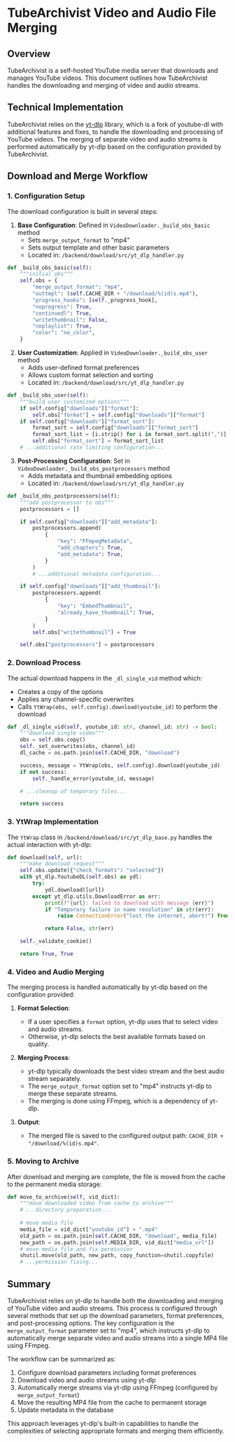 # TubeArchivist Video and Audio File Merging

## Overview

TubeArchivist is a self-hosted YouTube media server that downloads and manages YouTube videos. This document outlines how TubeArchivist handles the downloading and merging of video and audio streams.

## Technical Implementation

TubeArchivist relies on the [yt-dlp](https://github.com/yt-dlp/yt-dlp) library, which is a fork of youtube-dl with additional features and fixes, to handle the downloading and processing of YouTube videos. The merging of separate video and audio streams is performed automatically by yt-dlp based on the configuration provided by TubeArchivist.

## Download and Merge Workflow

### 1. Configuration Setup

The download configuration is built in several steps:

1. **Base Configuration**: Defined in `VideoDownloader._build_obs_basic` method
   - Sets `merge_output_format` to "mp4"
   - Sets output template and other basic parameters
   - Located in: `/backend/download/src/yt_dlp_handler.py`

```python
def _build_obs_basic(self):
    """initial obs"""
    self.obs = {
        "merge_output_format": "mp4",
        "outtmpl": (self.CACHE_DIR + "/download/%(id)s.mp4"),
        "progress_hooks": [self._progress_hook],
        "noprogress": True,
        "continuedl": True,
        "writethumbnail": False,
        "noplaylist": True,
        "color": "no_color",
    }
```

2. **User Customization**: Applied in `VideoDownloader._build_obs_user` method
   - Adds user-defined format preferences
   - Allows custom format selection and sorting
   - Located in: `/backend/download/src/yt_dlp_handler.py`

```python
def _build_obs_user(self):
    """build user customized options"""
    if self.config["downloads"]["format"]:
        self.obs["format"] = self.config["downloads"]["format"]
    if self.config["downloads"]["format_sort"]:
        format_sort = self.config["downloads"]["format_sort"]
        format_sort_list = [i.strip() for i in format_sort.split(",")]
        self.obs["format_sort"] = format_sort_list
    # ...additional rate limiting configuration...
```

3. **Post-Processing Configuration**: Set in `VideoDownloader._build_obs_postprocessors` method
   - Adds metadata and thumbnail embedding options
   - Located in: `/backend/download/src/yt_dlp_handler.py`

```python
def _build_obs_postprocessors(self):
    """add postprocessor to obs"""
    postprocessors = []

    if self.config["downloads"]["add_metadata"]:
        postprocessors.append(
            {
                "key": "FFmpegMetadata",
                "add_chapters": True,
                "add_metadata": True,
            }
        )
        # ...additional metadata configuration...

    if self.config["downloads"]["add_thumbnail"]:
        postprocessors.append(
            {
                "key": "EmbedThumbnail",
                "already_have_thumbnail": True,
            }
        )
        self.obs["writethumbnail"] = True

    self.obs["postprocessors"] = postprocessors
```

### 2. Download Process

The actual download happens in the `_dl_single_vid` method which:
- Creates a copy of the options
- Applies any channel-specific overwrites
- Calls `YtWrap(obs, self.config).download(youtube_id)` to perform the download

```python
def _dl_single_vid(self, youtube_id: str, channel_id: str) -> bool:
    """download single video"""
    obs = self.obs.copy()
    self._set_overwrites(obs, channel_id)
    dl_cache = os.path.join(self.CACHE_DIR, "download")

    success, message = YtWrap(obs, self.config).download(youtube_id)
    if not success:
        self._handle_error(youtube_id, message)

    # ...cleanup of temporary files...

    return success
```

### 3. YtWrap Implementation

The `YtWrap` class in `/backend/download/src/yt_dlp_base.py` handles the actual interaction with yt-dlp:

```python
def download(self, url):
    """make download request"""
    self.obs.update({"check_formats": "selected"})
    with yt_dlp.YoutubeDL(self.obs) as ydl:
        try:
            ydl.download([url])
        except yt_dlp.utils.DownloadError as err:
            print(f"{url}: failed to download with message {err}")
            if "Temporary failure in name resolution" in str(err):
                raise ConnectionError("lost the internet, abort!") from err

            return False, str(err)

    self._validate_cookie()

    return True, True
```

### 4. Video and Audio Merging

The merging process is handled automatically by yt-dlp based on the configuration provided:

1. **Format Selection**: 
   - If a user specifies a `format` option, yt-dlp uses that to select video and audio streams.
   - Otherwise, yt-dlp selects the best available formats based on quality.

2. **Merging Process**:
   - yt-dlp typically downloads the best video stream and the best audio stream separately.
   - The `merge_output_format` option set to "mp4" instructs yt-dlp to merge these separate streams.
   - The merging is done using FFmpeg, which is a dependency of yt-dlp.

3. **Output**:
   - The merged file is saved to the configured output path: `CACHE_DIR + "/download/%(id)s.mp4"`.

### 5. Moving to Archive

After download and merging are complete, the file is moved from the cache to the permanent media storage:

```python
def move_to_archive(self, vid_dict):
    """move downloaded video from cache to archive"""
    # ...directory preparation...
    
    # move media file
    media_file = vid_dict["youtube_id"] + ".mp4"
    old_path = os.path.join(self.CACHE_DIR, "download", media_file)
    new_path = os.path.join(self.MEDIA_DIR, vid_dict["media_url"])
    # move media file and fix permission
    shutil.move(old_path, new_path, copy_function=shutil.copyfile)
    # ...permission fixing...
```

## Summary

TubeArchivist relies on yt-dlp to handle both the downloading and merging of YouTube video and audio streams. This process is configured through several methods that set up the download parameters, format preferences, and post-processing options. The key configuration is the `merge_output_format` parameter set to "mp4", which instructs yt-dlp to automatically merge separate video and audio streams into a single MP4 file using FFmpeg.

The workflow can be summarized as:
1. Configure download parameters including format preferences
2. Download video and audio streams using yt-dlp
3. Automatically merge streams via yt-dlp using FFmpeg (configured by `merge_output_format`)
4. Move the resulting MP4 file from the cache to permanent storage
5. Update metadata in the database

This approach leverages yt-dlp's built-in capabilities to handle the complexities of selecting appropriate formats and merging them efficiently.
